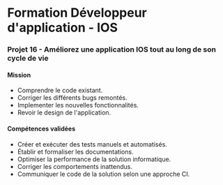 # Formation Développeur d'application - IOS

### Projet 16 - Améliorez une application IOS tout au long de son cycle de vie

#### Mission

* Comprendre le code existant.
* Corriger les différents bugs remontés.
* Implementer les nouvelles fonctionnalités.
* Revoir le design de l'application.

#### Compétences validées

* Créer et exécuter des tests manuels et automatisés.
* Établir et formaliser les documentations.
* Optimiser la performance de la solution informatique.
* Corriger les comportements inattendus.
* Communiquer le code de la solution selon une approche CI.
